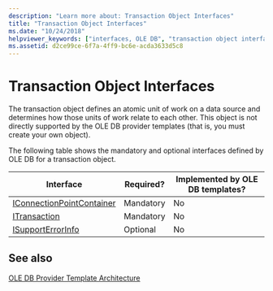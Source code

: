 ```yaml
---
description: "Learn more about: Transaction Object Interfaces"
title: "Transaction Object Interfaces"
ms.date: "10/24/2018"
helpviewer_keywords: ["interfaces, OLE DB", "transaction object interfaces", "OLE DB, interfaces", "OLE DB providers, transaction support", "OLE DB provider templates, object interfaces", "interfaces, list of"]
ms.assetid: d2ce99ce-6f7a-4ff9-bc6e-acda3633d5c8
---
```

# Transaction Object Interfaces

The transaction object defines an atomic unit of work on a data source and determines how those units of work relate to each other. This object is not directly supported by the OLE DB provider templates (that is, you must create your own object).

The following table shows the mandatory and optional interfaces defined by OLE DB for a transaction object.

|Interface|Required?|Implemented by OLE DB templates?|
|---------------|---------------|--------------------------------------|
|[IConnectionPointContainer](/windows/win32/api/ocidl/nn-ocidl-iconnectionpointcontainer)|Mandatory|No|
|[ITransaction](/previous-versions/windows/desktop/ms723053(v=vs.85))|Mandatory|No|
|[ISupportErrorInfo](/previous-versions/windows/desktop/ms715816(v=vs.85))|Optional|No|

## See also

[OLE DB Provider Template Architecture](../../data/oledb/ole-db-provider-template-architecture.md)<br/>

